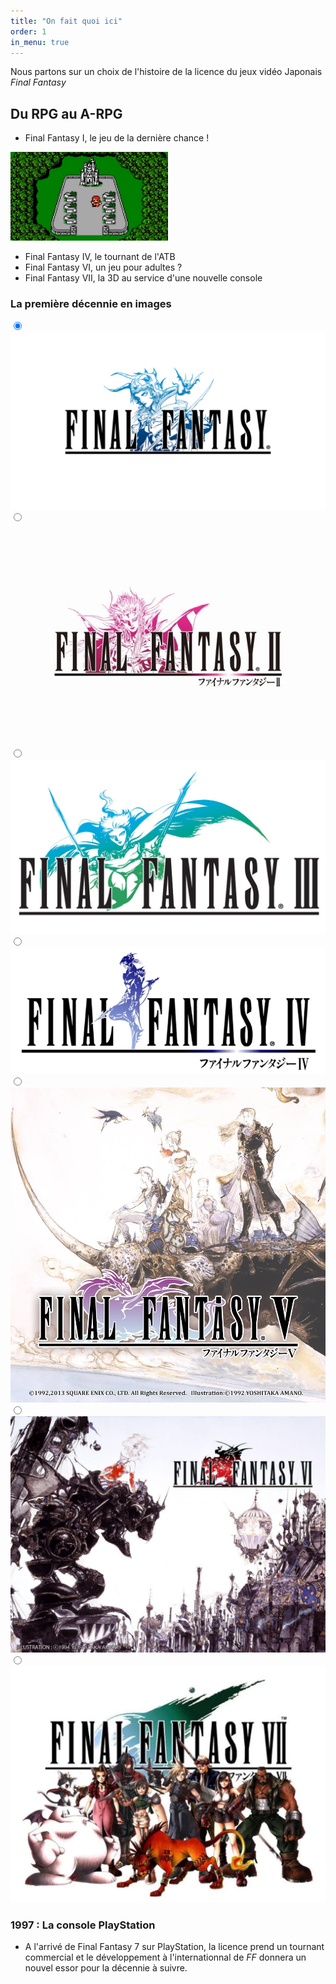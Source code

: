 ```yaml
---
title: "On fait quoi ici"
order: 1
in_menu: true
---
```

Nous partons sur un choix de l'histoire de la licence du jeux vidéo Japonais _Final Fantasy_ 

## Du RPG au A-RPG


- Final Fantasy I, le jeu de la dernière chance !

 <img src="images/FF1NES.jpg" width="50%" title="En avant pour une nouvelle épopée" alt="En avant pour une nouvelle épopée" data-title="font-size: 150%" > 
 
- Final Fantasy IV, le tournant de l'ATB
- Final Fantasy VI, un jeu pour adultes ?
- Final Fantasy VII, la 3D au service d'une nouvelle console 

### La première décennie en images 


<div class="slider-container">
  <div class="menu">
    <label for="slide-dot-1"></label>
    <label for="slide-dot-2"></label>
    <label for="slide-dot-3"></label>
    <label for="slide-dot-4"></label>
    <label for="slide-dot-5"></label>
    <label for="slide-dot-6"></label>
    <label for="slide-dot-7"></label>
  </div>
      
  <input class="slide-input" id="slide-dot-1" type="radio" name="slides" checked>
  <img class="slide-img" src="images/FF1Wall.jpeg">

  <input class="slide-input" id="slide-dot-2" type="radio" name="slides">
  <img class="slide-img" src="images/FF2Wall.jpg">
      
  <input class="slide-input" id="slide-dot-3" type="radio" name="slides">
  <img class="slide-img" src="images/FF3Wall.png">

  <input class="slide-input" id="slide-dot-4" type="radio" name="slides">
  <img class="slide-img" src="images/FF4Wall.jpg">

  <input class="slide-input" id="slide-dot-5" type="radio" name="slides">
  <img class="slide-img" src="images/FF5Wall.webp">

  <input class="slide-input" id="slide-dot-6" type="radio" name="slides">
  <img class="slide-img" src="images/FF6Wall.jpg">

  <input class="slide-input" id="slide-dot-7" type="radio" name="slides">
  <img class="slide-img" src="images/FF7Wall.webp">

</div> 

### 1997 : La console PlayStation

- A l'arrivé de Final Fantasy 7 sur PlayStation, la licence prend un tournant commercial et le développement à l'internationnal de _FF_ donnera un nouvel essor pour la décennie à suivre. 